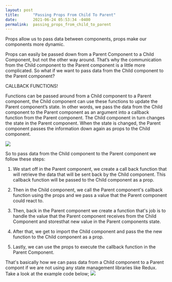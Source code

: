 ```yaml
---
layout: post
title:      "Passing Props From Child To Parent"
date:       2021-06-24 05:53:34 -0400
permalink:  passing_props_from_child_to_parent
---
```



Props allow us to pass data between components, props make our components more dynamic.

Props can easily be passed down from a Parent Component to a Child Component, but not the other way around. That’s why the communication from the Child component to the Parent component is a little more complicated. So what if we want to pass data from the Child component to the Parent component?

CALLBACK FUNCTIONS! 

Functions can be passed around from a Child component to a Parent component, the Child component can use these functions to update the Parent component’s state. In other words, we pass the data from the Child component to the Parent component as an argument into a callback function from the Parent component. The Child component in turn changes the state in the Parent component. When the state is changed, the Parent component passes the information down again as props to the Child component.

![](https://www.thecodebuzz.com/wp-content/uploads/2020/06/React-How-to-Pass-Data-From-child-Component-to-Parent-Component-394x520.jpg)

So to pass data from the Child component to the Parent component we follow these steps: 

1. We start off in the Parent component, we create a call back function that will retrieve the data that will be sent back by the Child component. This callback function will be passed to the Child component as a prop.

2. Then in the Child component, we call the Parent component's callback function using the props and we pass a value that the Parent component could react to.

3. Then, back in the Parent component we create a function that's job is to handle the value that the Parent component receives from the Child Component and storesthat new value in the Parent components state.

4. After that, we get to import the Child component and pass the the new function to the Child component as a prop.

5. Lastly, we can use the props to execute the callback function in the Parent Component.


That's basically how we can pass data from a Child component to a Parent compont if we are not using any state management libraries like Redux. Take a look at the example code below;
![](https://www.codegrepper.com/codeimages/pass-data-from-child-component-to-parent-component-react.png)



